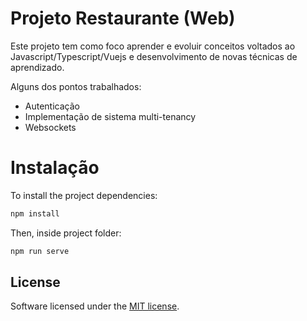 # Projeto Restaurante (Web)

Este projeto tem como foco aprender e evoluir conceitos voltados ao Javascript/Typescript/Vuejs e desenvolvimento de novas técnicas de aprendizado.

Alguns dos pontos trabalhados:

  - Autenticação
  - Implementação de sistema multi-tenancy
  - Websockets

# Instalação

To install the project dependencies:
``` bash
npm install
```

Then, inside project folder:
``` bash
npm run serve
```

## License

Software licensed under the [MIT license](https://opensource.org/licenses/MIT).
